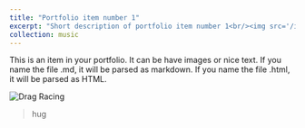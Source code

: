 ```yaml
---
title: "Portfolio item number 1"
excerpt: "Short description of portfolio item number 1<br/><img src='/images/500x300.png'>"
collection: music
---
```


This is an item in your portfolio. It can be have images or nice text. If you name the file .md, it will be parsed as markdown. If you name the file .html, it will be parsed as HTML. 

![Drag Racing](../images/500x300.png)

>hug
